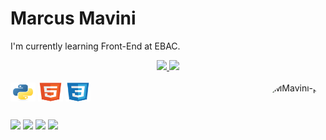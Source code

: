 # Marcus Mavini
I'm currently learning Front-End at EBAC.

<div align="center">
  <a href="https://github.com/marcusmavini">
  <img height="180em" src="https://github-readme-stats.vercel.app/api?username=marcusmavini&show_icons=true&theme=tokyonight&include_all_commits=true&count_private=true"/>
  <img height="180em" src="https://github-readme-stats.vercel.app/api/top-langs/?username=marcusmavini&layout=compact&langs_count=7&theme=tokyonight"/> </a>
</div>
  
 <div style="display: inline_block"><br>
  <img align="center" alt="MMavini-Python" height="30" width="40" src="https://raw.githubusercontent.com/devicons/devicon/master/icons/python/python-original.svg">
  <img align="center" alt="MMavini-HTML" height="30" width="40" src="https://raw.githubusercontent.com/devicons/devicon/master/icons/html5/html5-original.svg">
  <img align="center" alt="MMAvini-CSS" height="30" width="40" src="https://raw.githubusercontent.com/devicons/devicon/master/icons/css3/css3-original.svg">
  <img align="right" alt="MMavini-pic" height="150" style="border-radius: 50px;" src="http://pa1.narvii.com/6966/ea3b9556e57ab9e902a4a6a1091ea07fb0e885c0r1-306-200_00.gif"> 
</div>

##

<div>
  <a href="https://www.linkedin.com/in/marcus-mavini-a9a665227/" target="_blank"><img src="https://img.shields.io/badge/-LinkedIn-%230077B5?style=for-the-badge&logo=linkedin&logoColor=white" target="_blank"></a>
  <a href = "mailto:marcus.mavini9@gmail.com"><img src="https://img.shields.io/badge/-Gmail-%23333?style=for-the-badge&logo=gmail&logoColor=white" target="_blank"></a>
  <a href="https://instagram.com/marcusmavini" target="_blank"><img src="https://img.shields.io/badge/-Instagram-%23E4405F?style=for-the-badge&logo=instagram&logoColor=white" target="_blank"></a>
  <a href="https://www.twitch.tv/marcervilha" target="_blank"><img src="https://img.shields.io/badge/Twitch-9146FF?style=for-the-badge&logo=twitch&logoColor=white" target="_blank"></a>
  <!-- ![Snake animation](https://github.com/marcusmavini/marcusmavini/blob/output/github-contribution-grid-snake.svg) -->
 </div>
  

